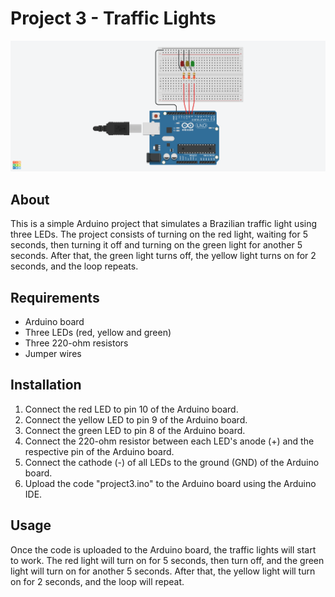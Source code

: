 # Project 3 - Traffic Lights

<img src="img/project-3.png">

## About

This is a simple Arduino project that simulates a Brazilian traffic light using three LEDs. The project consists of turning on the red light, waiting for 5 seconds, then turning it off and turning on the green light for another 5 seconds. After that, the green light turns off, the yellow light turns on for 2 seconds, and the loop repeats.

## Requirements

- Arduino board
- Three LEDs (red, yellow and green)
- Three 220-ohm resistors
- Jumper wires

## Installation

1. Connect the red LED to pin 10 of the Arduino board.
2. Connect the yellow LED to pin 9 of the Arduino board.
3. Connect the green LED to pin 8 of the Arduino board.
4. Connect the 220-ohm resistor between each LED's anode (+) and the respective pin of the Arduino board.
5. Connect the cathode (-) of all LEDs to the ground (GND) of the Arduino board.
6. Upload the code "project3.ino" to the Arduino board using the Arduino IDE.

## Usage

Once the code is uploaded to the Arduino board, the traffic lights will start to work. The red light will turn on for 5 seconds, then turn off, and the green light will turn on for another 5 seconds. After that, the yellow light will turn on for 2 seconds, and the loop will repeat.

